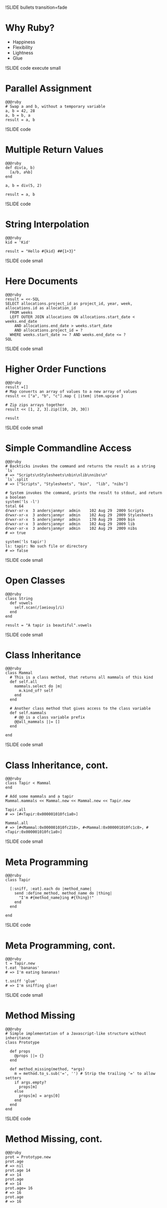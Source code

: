 !SLIDE bullets transition=fade
# Why Ruby?

* Happiness
* Flexibility
* Lightness
* Glue

!SLIDE code execute small
# Parallel Assignment

    @@@ruby
    # Swap a and b, without a temporary variable
    a, b = 42, 28
    a, b = b, a
    result = a, b

!SLIDE code
# Multiple Return Values

    @@@ruby
    def div(a, b)
      [a/b, a%b]
    end

    a, b = div(5, 2)

    result = a, b



!SLIDE code
# String Interpolation

    @@@ruby
    kid = 'Kid'

    result = "Hello #{kid} ##{1+3}"

!SLIDE code small
# Here Documents

    @@@ruby
    result = <<-SQL
    SELECT allocations.project_id as project_id, year, week, allocations.id as allocation_id
      FROM weeks
      LEFT OUTER JOIN allocations ON allocations.start_date < weeks.end_date
        AND allocations.end_date > weeks.start_date
        AND allocations.project_id = ?
      WHERE weeks.start_date >= ? AND weeks.end_date <= ?
    SQL


!SLIDE code small
# Higher Order Functions

    @@@ruby
    result =[]
    # Map converts an array of values to a new array of values
    result << ["a", "b", "c"].map { |item| item.upcase }
    
    # Zip zips arrays together
    result << [1, 2, 3].zip([10, 20, 30])

    result


!SLIDE code small
# Simple Commandline Access

    @@@ruby
    # Backticks invokes the command and returns the result as a string
    `ls`
    # => "Scripts\nStylesheets\nbin\nlib\nnibs\n"
    `ls`.split
    # => ["Scripts", "Stylesheets", "bin",  "lib", "nibs"]

    # System invokes the command, prints the result to stdout, and return a boolean
    system('ls -l')
    total 64
    drwxr-xr-x  3 andersjanmyr  admin    102 Aug 29  2009 Scripts
    drwxr-xr-x  3 andersjanmyr  admin    102 Aug 29  2009 Stylesheets
    drwxr-xr-x  5 andersjanmyr  admin    170 Aug 29  2009 bin
    drwxr-xr-x  3 andersjanmyr  admin    102 Aug 29  2009 lib
    drwxr-xr-x  3 andersjanmyr  admin    102 Aug 29  2009 nibs
    # => true

    system('ls tapir')
    ls: tapir: No such file or directory
    # => false


!SLIDE code small
# Open Classes

    @@@ruby
    class String
      def vowels
        self.scan(/[aeiouy]/i)
      end
    end

    result = "A tapir is beautiful".vowels


!SLIDE code small
# Class Inheritance

    @@@ruby
    class Mammal
      # This is a class method, that returns all mammals of this kind
      def self.all
        mammals.select do |m|
          m.kind_of? self
        end
      end

      # Another class method that gives access to the class variable
      def self.mammals
        # @@ is a class variable prefix
        @@all_mammals ||= []
      end

    end

!SLIDE code small
# Class Inheritance, cont.

    @@@ruby
    class Tapir < Mammal
    end

    # Add some mammals and a tapir
    Mammal.mammals << Mammal.new << Mammal.new << Tapir.new

    Tapir.all
    # => [#<Tapir:0x000001010fc1a0>]

    Mammal.all
    # => [#<Mammal:0x000001010fc218>, #<Mammal:0x000001010fc1c8>, #<Tapir:0x000001010fc1a0>]


!SLIDE code small
# Meta Programming

    @@@ruby
    class Tapir

      [:sniff, :eat].each do |method_name|
        send :define_method, method_name do |thing|
          "I'm #{method_name}ing #{thing}!"
        end
      end

    end


!SLIDE code
# Meta Programming, cont.

    @@@ruby
    t = Tapir.new
    t.eat 'bananas'
    # => I'm eating bananas!

    t.sniff 'glue'
    # => I'm sniffing glue!


!SLIDE code small
# Method Missing

    @@@ruby
    # Simple implementation of a Javascript-like structure without inheritance
    class Prototype

      def props
        @props ||= {}
      end

      def method_missing(method, *args)
        m = method.to_s.sub('=', '') # Strip the trailing '=' to allow setters
        if args.empty?
          props[m]
        else
          props[m] = args[0]
        end
      end
    end

!SLIDE code
# Method Missing, cont.

    @@@ruby
    prot = Prototype.new
    prot.age
    # => nil
    prot.age 14
    # => 14
    prot.age
    # => 14
    prot.age= 16
    # => 16
    prot.age
    # => 16




